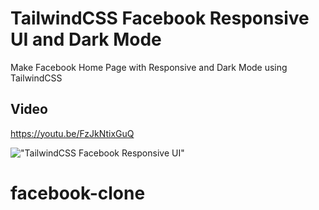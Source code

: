 # TailwindCSS Facebook Responsive UI and Dark Mode

Make Facebook Home Page with Responsive and Dark Mode using TailwindCSS

## Video

https://youtu.be/FzJkNtixGuQ

!["TailwindCSS Facebook Responsive UI"](https://user-images.githubusercontent.com/67447840/107171905-81791700-69f6-11eb-8024-5ff5fc74a12e.png "TailwindCSS Facebook Responsive UI")
# facebook-clone
